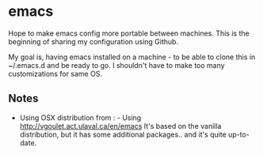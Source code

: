 # emacs

Hope to make emacs config more portable between machines.  This is the beginning
of sharing my configuration using Github.

My goal is, having emacs installed on a machine - to be able to clone this in
~/.emacs.d and be ready to go.  I shouldn't have to make too many customizations
for same OS.

## Notes
- Using OSX distribution from : - Using http://vgoulet.act.ulaval.ca/en/emacs
  It's based on the vanilla distribution, but it has some additional
  packages.. and it's quite up-to-date.
